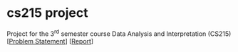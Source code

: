 # cs215 project

Project for the 3<sup>rd</sup> semester course Data Analysis and Interpretation (CS215) [[Problem Statement](https://docs.google.com/presentation/d/1iuJXNmtnoYyk7o2rjPo0A9Bl4Vmgr2P1_mocr5taUEs/edit#slide=id.g47ad605e5_2_52)] [[Report](https://github.com/AnandDhoot/cs215/blob/master/project-report.pdf)]
